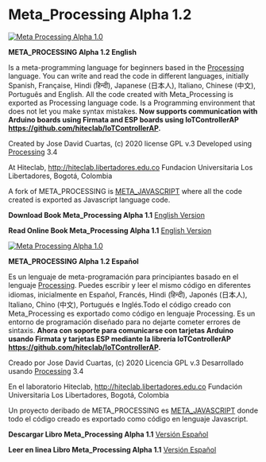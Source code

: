 # Meta_Processing Alpha 1.2

[![Meta Processing Alpha 1.0](https://img.youtube.com/vi/bj78B7jIkTU/0.jpg)](https://youtu.be/bj78B7jIkTU "Meta Processing Alpha 1.0")

**META_PROCESSING Alpha 1.2 English**

Is a meta-programming language for beginners based in the [Processing](https://processing.org/) language. 
You can write and read the code in different languages, initially Spanish, Française, Hindi (हिन्दी), Japanese (日本人), Italiano, Chinese (中文), Português and English. All the code created with Meta_Processing is exported as Processing language code. Is a Programming environment that does not let you make syntax mistakes. **Now supports communication with Arduino boards using Firmata and ESP boards using IoTControllerAP https://github.com/hiteclab/IoTControllerAP.**

Created by Jose David Cuartas, (c) 2020 
license GPL v.3
Developed using [Processing](https://processing.org/) 3.4

At Hiteclab, http://hiteclab.libertadores.edu.co
Fundacion Universitaria Los Libertadores, Bogotá, Colombia

A fork of META_PROCESSING is [META_JAVASCRIPT](https://github.com/hiteclab/Meta_Javascript) where all the code created is exported as Javascript language code.

**Download Book Meta_Processing Alpha 1.1**
[English Version](https://github.com/hiteclab/Meta_Processing/raw/master/MetaprocessingAlpha1.1ENG.pdf)

**Read Online Book Meta_Processing Alpha 1.1**
[English Version](https://github.com/hiteclab/Meta_Processing/blob/master/MetaprocessingAlpha1.1ENG.pdf)


[![Meta Processing Alpha 1.0](https://img.youtube.com/vi/bj78B7jIkTU/0.jpg)](https://www.youtube.com/watch?v=d6UnVuAlSkA&feature=youtu.be "Meta Processing Alpha 1.0")

**META_PROCESSING Alpha 1.2 Español**
 
Es un lenguaje de meta-programación para principiantes basado en el lenguaje [Processing](https://processing.org/).
Puedes escribir y leer el mismo código en diferentes idiomas, inicialmente en Español, Francés, Hindi (हिन्दी), Japonés (日本人), Italiano, Chino (中文), Portugués e Inglés.Todo el código creado con Meta_Processing es exportado como código en lenguaje Processing. Es un entorno de programación diseñado para no dejarte cometer errores de sintaxis. **Ahora con soporte para comunicarse con tarjetas Arduino usando Firmata y tarjetas ESP mediante la librería IoTControllerAP https://github.com/hiteclab/IoTControllerAP.**

Creado por Jose David Cuartas, (c) 2020 
Licencia  GPL v.3
Desarrollado usando [Processing](https://processing.org/) 3.4

En el laboratorio Hiteclab, http://hiteclab.libertadores.edu.co
Fundación Universitaria Los Libertadores, Bogotá, Colombia

Un proyecto deribado de META_PROCESSING es [META_JAVASCRIPT](https://github.com/hiteclab/Meta_Javascript) donde todo el código creado es exportado como código en lenguaje Javascript.

**Descargar Libro Meta_Processing Alpha 1.1**
[Versión Español](https://github.com/hiteclab/Meta_Processing/raw/master/MetaprocessingAlpha1.1ESP.pdf)

**Leer en linea Libro Meta_Processing Alpha 1.1**
[Versión Español](https://github.com/hiteclab/Meta_Processing/blob/master/MetaprocessingAlpha1.1ESP.pdf)
